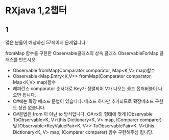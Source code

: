 # RXjava 1,2챕터 #

## 1 ##

많은 분들이 예상하신 57페이지 문제입니다.

fromMap 함수를 구현한 Observable클래스의 상속 클래스 ObservableForMap 클래스를 만드시오.

- Observable<V> fromMap(Comparator<K> comparator, Map<K,V> map)함수
- Observable<Map.Entry<K,V>> fromMap(Comparator<K> comparator, Map<K,V> map)함수
- 레퍼런스 comparator 순서대로 Key가 정렬되어 V가 나오는 콜드 옵저버블이 나오면 됩니다.
- C#에는 확장 메소드 문법이 있습니다. 메소드 하나만 추가되므로 확장메소드 구현도 상관 없습니다.
- C#문법은 from 이 아닌 to 방식입니다. C# rx의 형태에 맞게 IObservable<V> ToObservable<K, V>(this Dictionary<K, V> map, IComparer<K> comparer) 및 
IObservable<KeyValuePair<K, V>> ToObservablePair<K, V>(this Dictionary<K, V> map, IComparer<K> comparer) 함수 구현해주심 됩니당.
